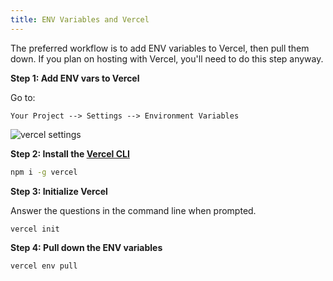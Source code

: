```yaml
---
title: ENV Variables and Vercel
---
```


The preferred workflow is to add ENV variables to Vercel, then pull them down. If you plan on hosting with Vercel, you'll need to do this step anyway.

**Step 1: Add ENV vars to Vercel**

Go to:

```text
Your Project --> Settings --> Environment Variables
```

![vercel settings](/img/screenshot-env-vars-vercel.png)

**Step 2: Install the [Vercel CLI](https://vercel.com/download)**

```bash
npm i -g vercel
```

**Step 3: Initialize Vercel**

Answer the questions in the command line when prompted.

```bash
vercel init
```

**Step 4: Pull down the ENV variables**

```bash
vercel env pull
```
